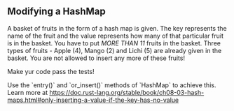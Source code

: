 ## Modifying a HashMap

A basket of fruits in the form of a hash map is given. The key
represents the name of the fruit and the value represents how many
of that particular fruit is in the basket. You have to put *MORE
THAN 11* fruits in the basket. Three types of fruits - Apple (4),
Mango (2) and Lichi (5) are already given in the basket. You are
not allowed to insert any more of these fruits!

Make yur code pass the tests!

<div class="hint"> Use the `entry()` and  `or_insert()` methods of `HashMap` to achieve this.</div></li>

<div class="hint">Learn more at <a href="https://doc.rust-lang.org/stable/book/ch08-03-hash-maps.html#only-inserting-a-value-if-the-key-has-no-value">https://doc.rust-lang.org/stable/book/ch08-03-hash-maps.html#only-inserting-a-value-if-the-key-has-no-value</a></div>
